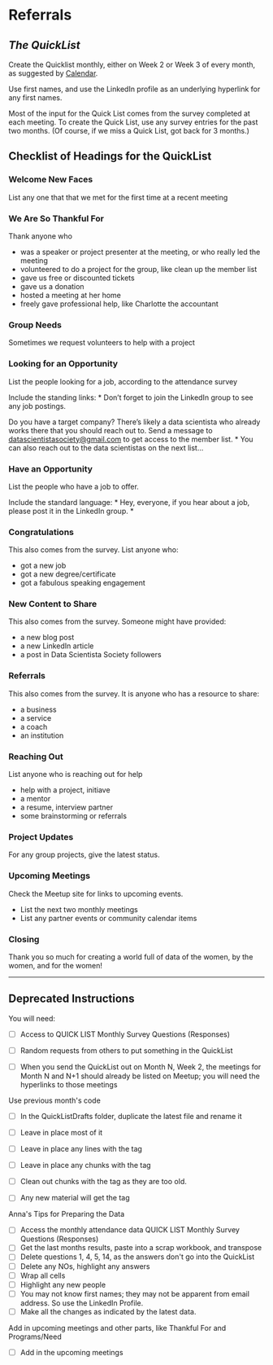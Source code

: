 # Referrals

## *The QuickList*

Create the Quicklist monthly, either on Week 2 or Week 3 of every month, as suggested by [Calendar](../Policies/Calendar.md). 

Use first names, and use the LinkedIn profile as an underlying hyperlink for any first names.

Most of the input for the Quick List comes from the survey completed at each meeting. To create the Quick List, use any survey entries for the past two months. (Of course, if we miss a Quick List, got back for 3 months.)

## Checklist of Headings for the QuickList

### Welcome New Faces

List any one that that we met for the first time at a recent meeting

### We Are So Thankful For

Thank anyone who
* was a speaker or project presenter at the meeting, or who really led the meeting
* volunteered to do a project for the group, like clean up the member list
* gave us free or discounted tickets
* gave us a donation
* hosted a meeting at her home
* freely gave professional help, like Charlotte the accountant

### Group Needs
Sometimes we request volunteers to help with a project

### Looking for an Opportunity
List the people looking for a job, according to the attendance survey

Include the standing links:
*
Don’t forget to join the LinkedIn group to see any job postings.

Do you have a target company? There’s likely a data scientista who already works there that you should reach out to. Send a message to datascientistasociety@gmail.com to get access to the member list.
*
You can also reach out to the data scientistas on the next list...

### Have an Opportunity
List the people who have a job to offer.

Include the standard language:
*
Hey, everyone, if you hear about a job, please post it in the LinkedIn group.
*

### Congratulations
This also comes from the survey. List anyone who:
* got a new job
* got a new degree/certificate
* got a fabulous speaking engagement

### New Content to Share
This also comes from the survey. Someone might have provided:
* a new blog post
* a new LinkedIn article
* a post in Data Scientista Society followers

### Referrals
This also comes from the survey. It is anyone who has a resource to share:
* a business
* a service
* a coach
* an institution

### Reaching Out
List anyone who is reaching out for help
* help with a project, initiave
* a mentor
* a resume, interview partner
* some brainstorming or referrals

### Project Updates
For any group projects, give the latest status.

### Upcoming Meetings
Check the Meetup site for links to upcoming events.
* List the next two monthly meetings
* List any partner events or community calendar items

### Closing
Thank you so much for creating a world full of data of the women, by the women, and for the women!



-------------------------









## Deprecated Instructions ##

You will need:
- [ ] Access to QUICK LIST Monthly Survey Questions (Responses)
- [ ] Random requests from others to put something in the QuickList
- [ ] When you send the QuickList out on Month N, Week 2, the meetings for Month N and N+1 should already be listed on Meetup; you will need the hyperlinks to those meetings


Use previous month's code
- [ ] In the QuickListDrafts folder, duplicate the latest file and rename it
- [ ] Leave in place most of it
- [ ] Leave in place any lines with the tag <!--00-->
- [ ] Leave in place any chunks with the tag <!--n-1-->
- [ ] Clean out chunks with the tag <!--n-2--> as they are too old. 
- [ ] Any new material will get the tag <!--n--->


 Anna's Tips for Preparing the Data
- [ ] Access the monthly attendance data QUICK LIST Monthly Survey Questions (Responses)
- [ ] Get the last months results, paste into a scrap workbook, and transpose
- [ ] Delete questions 1, 4, 5, 14, as the answers don't go into the QuickList
- [ ] Delete any NOs, highlight any answers
- [ ] Wrap all cells
- [ ] Highlight any new people
- [ ] You may not know first names; they may not be apparent from email address. So use the LinkedIn Profile.
- [ ] Make all the changes as indicated by the latest data.

Add in upcoming meetings and other parts, like Thankful For and Programs/Need
 - [ ] Add in the upcoming meetings





